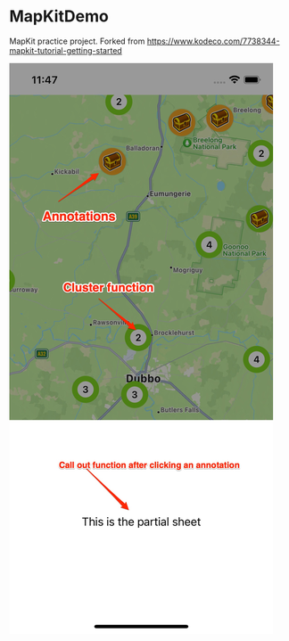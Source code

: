 # MapKitDemo
MapKit practice project. Forked from https://www.kodeco.com/7738344-mapkit-tutorial-getting-started

![demo](./demo.jpg)
